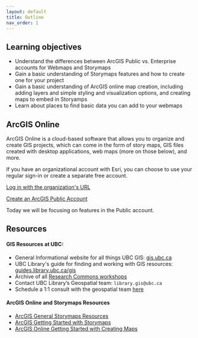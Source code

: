 ```yaml
---
layout: default
title: Outline
nav_order: 1
---
```

## Learning objectives
- Understand the differences between ArcGIS Public vs. Enterprise accounts for Webmaps and Storymaps
- Gain a basic understanding of Storymaps features and how to create one for your project
- Gain a basic understanding of ArcGIS online map creation, including adding layers and simple styling and visualization options, and creating maps to embed in Storyamps
- Learn about places to find basic data you can add to your webmaps


## ArcGIS Online

ArcGIS Online is a cloud-based software that allows you to organize and create GIS projects, which can come in the form of story maps, GIS files created with desktop applications, web maps (more on those below), and more. 

If you have an organizational account with Esri, you can choose to use your regular sign-in or create a separate free account.

[Log in with the organization's URL](https://www.arcgis.com/sharing/oauth2/authorize?client_id=arcgisonline&response_type=code&state=%7B%22portalUrl%22%3A%22https%3A%2F%2Fwww.arcgis.com%22%2C%22uid%22%3A%22YsTzt8rMC18pDVEZTAUNzWTdQL6bHaPE8ye6wUF12TM%22%2C%22useLandingPage%22%3Atrue%2C%22clientId%22%3A%22arcgisonline%22%7D&expiration=20160&locale=en-ca&redirect_uri=https%3A%2F%2Fwww.arcgis.com%2Fhome%2Faccountswitcher-callback.html&force_login=true&redirectToUserOrgUrl=true&code_challenge=8NKoRZDM55W9Yo6QWcPPhML3G63gqbMmlizMLlchD98&code_challenge_method=S256&display=default&hideCancel=true&showSignupOption=true&canHandleCrossOrgSignIn=true&signuptype=esri&allow_verification=true)

[Create an ArcGIS Public Account](https://www.arcgis.com/sharing/rest/oauth2/signup?client_id=arcgisonline&redirect_uri=http://www.arcgis.com&response_type=token)
 
Today we will be focusing on features in the Public account.

## Resources

#### GIS Resources at UBC:
- General Informational website for all things UBC GIS: [gis.ubc.ca](http://gis.ubc.ca/)
- UBC Library's guide for finding and working with GIS resources: [guides.library.ubc.ca/gis](http://guides.library.ubc.ca/gis)
- Archive of all [Research Commons workshops](https://ubc-library-rc.github.io/all.html)
- Contact UBC Library’s Geospatial team: `library.gis@ubc.ca`
- Schedule a 1:1 consult with the geospatial team [here](https://libcal.library.ubc.ca/appointments/research_commons#s-lc-public-pt)

#### ArcGIS Online and Storymaps Resources
* [ArcGIS General Storymaps Resources](https://www.esri.com/en-us/arcgis/products/arcgis-storymaps/resources)
* [ArcGIS Getting Started with Storymaps](https://storymaps.arcgis.com/stories/cea22a609a1d4cccb8d54c650b595bc4)
* [ArcGIS Online Getting Started with Creating Maps](https://doc.arcgis.com/en/arcgis-online/get-started/get-started-with-maps-mv.htm)
